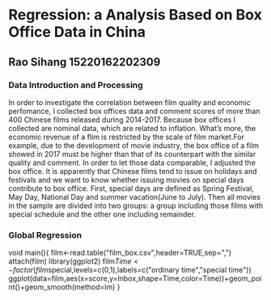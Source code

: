 # Regression: a Analysis Based on Box Office Data in China
## Rao Sihang  15220162202309
### Data Introduction and Processing
  In order to investigate the correlation between film quality and economic perfomance, I collected box offices data and comment scores of more than 400 Chinese films released during 2014-2017. Because box offices I collected are nominal data, which are related to inflation. What’s more, the economic revenue of a flim is restricted by the scale of film market.For example, due to the development of movie industry, the box office of a film showed in 2017 must be higher than that of its counterpart with the similar quality and comment. In order to let those data comparable, I
adjusted the box office.
  It is apparently that Chinese films tend to issue on holidays and festivals and we want to know whether issuing movies on special days contribute to box office. First, special days are defined as Spring Festival, May Day, National Day and summer vacation(June to July). Then all movies in the sample are divided into two groups: a group including those films with special schedule and the other one including remainder.

### Global Regression
void main(){
  film<-read.table("film_box.csv",header=TRUE,sep=",")
attach(film)
library(ggplot2)
film$Time<-factor(film$special,levels=c(0,1),labels=c("ordinary time","special time"))
ggplot(data=film,aes(x=score,y=lnbox,shape=Time,color=Time))+geom_point()+geom_smooth(method=lm)
}
